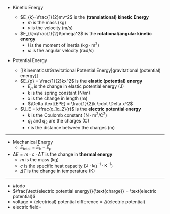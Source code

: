 - Kinetic Energy
	- $E_{k}=\frac{1}{2}mv^2$ is the **(translational) kinetic Energy**
		- $m$ is the mass ($\mathsf{kg}$)
		- $v$ is the velocity ($\mathsf{m/s}$)
	- $E_{k}=\frac{1}{2}I\omega^2$ is the **rotational/angular kinetic energy**
		- $I$ is the moment of inertia ($\mathsf{kg \cdot m^2}$)
		- $\omega$ is the angular velocity ($\mathsf{rad/s}$)

- Potential Energy
	- [[Kinematics#Gravitational Potential Energy|gravitational (potential) energy]]
	- $E_{p} = \frac{1}{2}kx^2$ is the **elastic (potential) energy**
		- $E_{p}$ is the change in elastic potential energy ($\mathsf{J}$)
		- $k$ is the spring constant ($\mathsf{N/m}$)
		- $x$ is the change in length ($\mathsf{m}$)
		- $\Delta \text{EPE} = \frac{1}{2}k \cdot \Delta x^2$
	- $U_E = k\frac{q_1q_2}{r}$ is the **electric potential energy**
		- $k$ is the Coulomb constant ($\mathsf{N \cdot m^2/C^2}$)
		- $q_1$ and $q_2$ are the charges ($\mathsf{C}$)
		- $r$ is the distance between the charges ($\mathsf{m}$)

___


- Mechanical Energy
	- $E_{\text{total}} = E_{k} + E_{p}$
- $\Delta E = m \cdot c \cdot \Delta T$ is the change in **thermal energy**
	- $m$ is the mass ($\mathsf{kg}$)
	- $c$ is the specific heat capacity ($\mathsf{J \cdot kg^{-1} \cdot K^{-1}}$)
	- $\Delta T$ is the change in temperature ($\mathsf{K}$)







___

- #todo
- $\frac{\text{electric potential energy}}{\text{charge}} = \text{electric potential}$
- $\text{voltage}=\text{(electrical) potential difference} = \Delta (\text{electric potential})$
- $\text{electric field} =$


